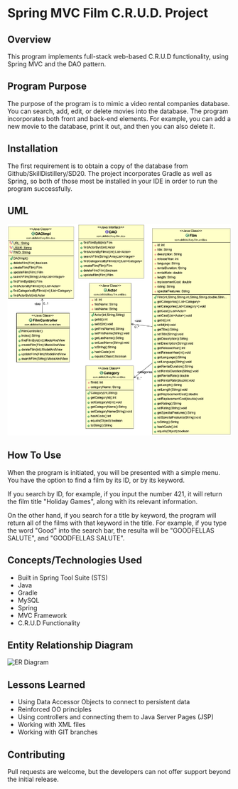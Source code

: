 # Spring MVC Film C.R.U.D. Project

## Overview
This program implements full-stack web-based C.R.U.D functionality, using Spring MVC and the DAO pattern.  

## Program Purpose
The purpose of the program is to mimic a video rental companies database.  You can search, add, edit, or delete movies into the database.  The program incorporates both front and back-end elements.  For example, you can add a new movie to the database, print it out, and then you can also delete it.  

## Installation
The first requirement is to obtain a copy of the database from Github/SkillDistillery/SD20.  The project incorporates Gradle as well as Spring, so both of those most be installed in your IDE in order to run the program successfully.   

## UML
![UML](https://github.com/alfarog1/SpringMVCFilmCRUD/blob/master/MVCFilmSiteUML.png)

## How To Use
When the program is initiated, you will be presented with a simple menu.  You have the option to find a film by its ID, or by its keyword.  

If you search by ID, for example, if you input the number 421, it will return the film title "Holiday Games", along with its relevant information.  

On the other hand, if you search for a title by keyword, the program will return all of the films with that keyword in the title.  For example, if you type the word "Good" into the search bar, the resulta will be "GOODFELLAS SALUTE", and "GOODFELLAS SALUTE".

## Concepts/Technologies Used
- Built in Spring Tool Suite (STS)
- Java
- Gradle
- MySQL
- Spring
- MVC Framework
- C.R.U.D Functionality

## Entity Relationship Diagram
![ER Diagram](https://github.com/alfarog1/SpringMVCFilmCRUD/blob/master/FilmSiteERDiagram.png)

## Lessons Learned
- Using Data Accessor Objects to connect to persistent data
- Reinforced OO principles
- Using controllers and connecting them to Java Server Pages (JSP)
- Working with XML files
- Working with GIT branches

## Contributing

Pull requests are welcome, but the developers can not offer support beyond the initial release.  
